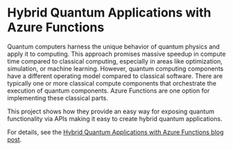 # Hybrid Quantum Applications with Azure Functions

Quantum computers harness the unique behavior of quantum physics and apply it to computing. This approach promises massive speedup in compute time compared to classical computing, especially in areas like optimization, simulation, or machine learning. However, quantum computing components have a different operating model compared to classical software. There are typically one or more classical compute components that orchestrate the execution of quantum components. Azure Functions are one option for implementing these classical parts.

This project shows how they provide an easy way for exposing quantum functionality via APIs making it easy to create hybrid quantum applications.

For details, see the [Hybrid Quantum Applications with Azure Functions blog post](https://devblogs.microsoft.com/qsharp/hybrid-quantum-applications-with-azure-functions/).

